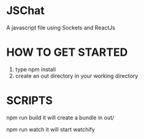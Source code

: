# JSChat
A javascript file using Sockets and ReactJs

# HOW TO GET STARTED
1) type npm install
2) create an out directory in your working directory

# SCRIPTS

npm run build
it will create a bundle in out/

npm run watch
it will start watchify
